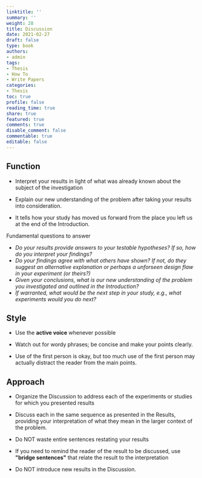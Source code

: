 ```yaml
---
linktitle: ''
summary: ''
weight: 28
title: Discussion
date: 2021-02-27
draft: false
type: book
authors:
- admin
tags:
- Thesis
- How To
- Write Papers
categories:
- Thesis
toc: true
profile: false
reading_time: true
share: true
featured: true
comments: true
disable_comment: false
commentable: true
editable: false
---
```


## Function

- Interpret your results in light of what was already known about the subject of the investigation

- Explain our new understanding of the problem after taking your results into consideration.
- It tells how your study has moved us forward from the place you left us at the end of the Introduction.

Fundamental questions to answer

- *Do your results provide answers to your testable hypotheses? If so, how do you interpret your findings?*
- *Do your findings agree with what others have shown? If not, do they suggest an alternative explanation or perhaps a unforseen design flaw in your experiment (or theirs?)*
- *Given your conclusions, what is our new understanding of the problem you investigated and outlined in the Introduction?*
- *If warranted, what would be the next step in your study, e.g., what experiments would you do next?*

## Style

- Use the **active voice** whenever possible

- Watch out for wordy phrases; be concise and make your points clearly.
- Use of the first person is okay, but too much use of the first person may actually distract the reader from the main points.

## Approach

- Organize the Discussion to address each of the experiments or studies for which you presented results
- Discuss each in the same sequence as presented in the Results, providing your interpretation of what they mean in the larger context of the problem.

- Do NOT waste entire sentences restating your results

- If you need to remind the reader of the result to be discussed, use **"bridge sentences"** that relate the result to the interpretation

- Do NOT introduce new results in the Discussion.